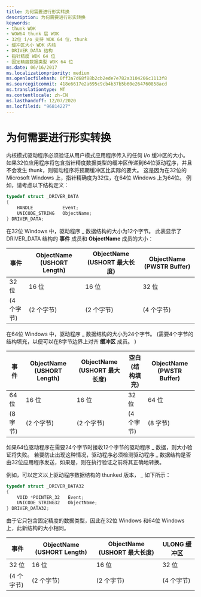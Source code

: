 ```yaml
---
title: 为何需要进行形实转换
description: 为何需要进行形实转换
keywords:
- thunk WDK
- WOW64 thunk 层 WDK
- 32位 i/o 支持 WDK 64 位，thunk
- 缓冲区大小 WDK 内核
- DRIVER_DATA 结构
- 指针精度 WDK 64 位
- 固定精度数据类型 WDK 64 位
ms.date: 06/16/2017
ms.localizationpriority: medium
ms.openlocfilehash: 0ff3a7d68f88b2cb2ede7e782a3104266c1113f8
ms.sourcegitcommit: 418e6617e2a695c9cb4b37b5b60e264760858acd
ms.translationtype: MT
ms.contentlocale: zh-CN
ms.lasthandoff: 12/07/2020
ms.locfileid: "96814227"
---
```

# <a name="why-thunking-is-necessary"></a>为何需要进行形实转换

内核模式驱动程序必须验证从用户模式应用程序传入的任何 i/o 缓冲区的大小。 如果32位应用程序将包含指针精度数据类型的缓冲区传递到64位驱动程序，并且不会发生 thunk，则驱动程序将预期缓冲区比实际的要大。 这是因为在32位的 Microsoft Windows 上，指针精确度为32位，在64位 Windows 上为64位。 例如，请考虑以下结构定义：

```cpp
typedef struct _DRIVER_DATA
{
    HANDLE           Event;
    UNICODE_STRING   ObjectName;
} DRIVER_DATA;
```

在32位 Windows 中，驱动程序 \_ 数据结构的大小为12个字节。 此表显示了 DRIVER_DATA 结构的 **事件** 成员和 **ObjectName** 成员的大小：

|事件|ObjectName (USHORT Length) |ObjectName (USHORT 最大长度) |ObjectName (PWSTR Buffer) |
|----|----|----|---|
|32 位|16 位|16 位|32 位|
| (4 个字节) | (2 个字节) | (2 个字节) | (4 个字节) |

在64位 Windows 中，驱动程序 \_ 数据结构的大小为24个字节。  (需要4个字节的结构填充，以便可以在8字节边界上对齐 **缓冲区** 成员。 ) 

|事件|ObjectName (USHORT Length) |ObjectName (USHORT 最大长度) |空白 (结构填充) |ObjectName (PWSTR Buffer) |
|----|----|----|----|----|
|64 位|16 位|16 位|32 位|64 位|
| (8 字节) | (2 个字节) | (2 个字节) | (4 个字节) | (8 字节) |

如果64位驱动程序在需要24个字节时接收12个字节的驱动程序 \_ 数据，则大小验证将失败。 若要防止出现这种情况，驱动程序必须检测驱动程序 \_ 数据结构是否由32位应用程序发送，如果是，则在执行验证之前将其正确地转换。

例如，可以定义以上驱动程序数据结构的 thunked 版本， \_ 如下所示：

```cpp
typedef struct _DRIVER_DATA32
{
    VOID *POINTER_32   Event;
    UNICODE_STRING32   ObjectName;
} DRIVER_DATA32;
```

由于它只包含固定精度的数据类型，因此在32位 Windows 和64位 Windows 上，此新结构的大小相同。

|事件|ObjectName (USHORT Length) |ObjectName (USHORT 最大长度) |ULONG 缓冲区|
|----|----|----|----|
|32 位|16 位|16 位|32 位|
| (4 个字节) | (2 个字节) | (2 个字节) | (4 个字节) |

